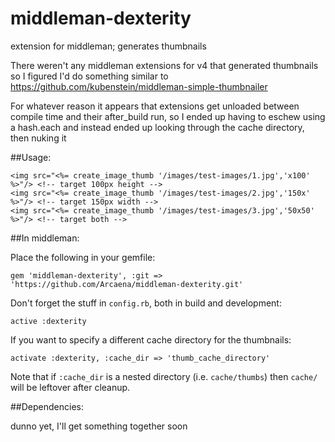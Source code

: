 # middleman-dexterity
extension for middleman; generates thumbnails

There weren't any middleman extensions for v4 that generated thumbnails so I figured I'd do something similar to https://github.com/kubenstein/middleman-simple-thumbnailer

For whatever reason it appears that extensions get unloaded between compile time and their after_build run, so I ended up having to eschew using a hash.each and instead ended up looking through the cache directory, then nuking it

##Usage:
```
<img src="<%= create_image_thumb '/images/test-images/1.jpg','x100' %>"/> <!-- target 100px height -->
<img src="<%= create_image_thumb '/images/test-images/2.jpg','150x' %>"/> <!-- target 150px width -->
<img src="<%= create_image_thumb '/images/test-images/3.jpg','50x50' %>"/> <!-- target both -->
```

##In middleman:

Place the following in your gemfile:

`gem 'middleman-dexterity', :git => 'https://github.com/Arcaena/middleman-dexterity.git'`

Don't forget the stuff in `config.rb`, both in build and development:

`active :dexterity`

If you want to specify a different cache directory for the thumbnails:

`activate :dexterity, :cache_dir => 'thumb_cache_directory'`

Note that if `:cache_dir` is a nested directory (i.e. `cache/thumbs`) then `cache/` will be leftover after cleanup.
    
##Dependencies:

dunno yet, I'll get something together soon
